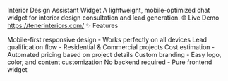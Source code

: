 Interior Design Assistant Widget
A lightweight, mobile-optimized chat widget for interior design consultation and lead generation.
🌐 Live Demo
https://tenerinteriors.com/
✨ Features

Mobile-first responsive design - Works perfectly on all devices
Lead qualification flow - Residential & Commercial projects
Cost estimation - Automated pricing based on project details
Custom branding - Easy logo, color, and content customization
No backend required - Pure frontend widget
